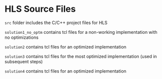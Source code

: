 # HLS Source Files

`src` folder includes the C/C++ project files for HLS

`solution1_no_optm` contains tcl files for a non-working implementation with no optimizations

`solution2` contains tcl files for an optimized implementation

`solution3` contains tcl files for the most optimized implementation (used in subsequent steps)

`solution4` contains tcl files for an optimized implementation
